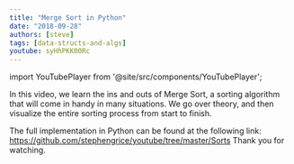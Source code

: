 ```yaml
---
title: "Merge Sort in Python"
date: "2018-09-28"
authors: [steve]
tags: [data-structs-and-algs]
youtube: syHhPKK00Rc
---
```


import YouTubePlayer from '@site/src/components/YouTubePlayer';

<YouTubePlayer youtubeLink={frontMatter.youtube} />

In this video, we learn the ins and outs of Merge Sort, a sorting algorithm that will come in handy in many situations.  We go over theory, and then visualize the entire sorting process from start to finish.

<!--truncate-->

The full implementation in Python can be found at the following link:
https://github.com/stephengrice/youtube/tree/master/Sorts
Thank you for watching.